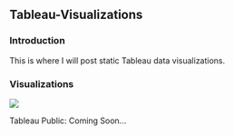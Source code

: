 ## Tableau-Visualizations


### Introduction

This is where I will post static Tableau data visualizations. 

### Visualizations

![](https://github.com/larylc/Tableau-Visualizations/blob/main/How%20Seasons%20Affect%20Prodigies.png)


Tableau Public: Coming Soon...
